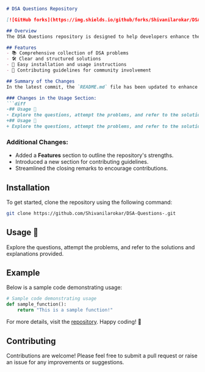 ```markdown
# DSA Questions Repository

[![GitHub forks](https://img.shields.io/github/forks/Shivanilarokar/DSA-Questions-?style=social)](https://github.com/Shivanilarokar/DSA-Questions-)

## Overview
The DSA Questions repository is designed to help developers enhance their problem-solving skills through a comprehensive collection of Data Structures and Algorithms (DSA) problems. This repository includes clear and structured solutions along with easy-to-follow installation and usage instructions.

## Features
- 📚 Comprehensive collection of DSA problems
- 🛠️ Clear and structured solutions
- 🚀 Easy installation and usage instructions
- 🤝 Contributing guidelines for community involvement

## Summary of the Changes
In the latest commit, the `README.md` file has been updated to enhance clarity and provide a better user experience. Key changes include:

### Changes in the Usage Section:
```diff
-## Usage 📖
- Explore the questions, attempt the problems, and refer to the solutions and explanations provided.
+## Usage 📖
+ Explore the questions, attempt the problems, and refer to the solutions and explanations provided.
```

### Additional Changes:
- Added a **Features** section to outline the repository's strengths.
- Introduced a new section for contributing guidelines.
- Streamlined the closing remarks to encourage contributions.

## Installation
To get started, clone the repository using the following command:
```bash
git clone https://github.com/Shivanilarokar/DSA-Questions-.git
```

## Usage 📖
Explore the questions, attempt the problems, and refer to the solutions and explanations provided.

## Example
Below is a sample code demonstrating usage:
```python
# Sample code demonstrating usage
def sample_function():
    return "This is a sample function!"
```

For more details, visit the [repository](https://github.com/Shivanilarokar/DSA-Questions-). Happy coding! 🎉

## Contributing
Contributions are welcome! Please feel free to submit a pull request or raise an issue for any improvements or suggestions.
```